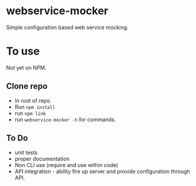# webservice-mocker
Simple configuration based web service mocking.

# To use
Not yet on NPM.

## Clone repo
* In root of repo.
* Run `npm install`
* run `npm link`
* run `webservice-mocker -h` for commands.

## To Do
* unit tests
* proper documentation
* Non CLI use (require and use within code)
* API integration - ability fire up server and provide configuration through API.
